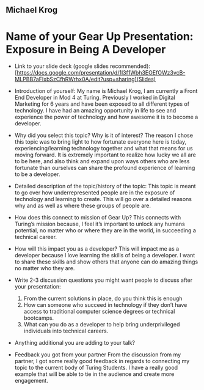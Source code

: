 
## Michael Krog

# Name of your Gear Up Presentation: Exposure in Being A Developer

- Link to your slide deck (google slides recommended): [https://docs.google.com/presentation/d/1l3f1Wbh3EOEfOWz3vcB-MLPBB7aFIxbSzCfhRWrhx0A/edit?usp=sharing](Slides)

- Introduction of yourself: My name is Michael Krog, I am currently a Front End Developer in Mod 4 at Turing. Previously I worked in Digital Marketing for 6 years and have been exposed to all different types of technology. I have had an amazing opportunity in life to see and experience the power of technology and how awesome it is to become a developer.

- Why did you select this topic?  Why is it of interest? The reason I chose this topic was to bring light to how fortunate everyone here is today, experiencing/learning technology together and what that means for us moving forward. It is extremely important to realize how lucky we all are to be here, and also think and expand upon ways others who are less fortunate than ourselves can share the profound experience of learning to be a developer.

- Detailed description of the topic/history of the topic: This topic is meant to go over how underrepresented people are in the exposure of technology and learning to create. This will go over a detailed reasons why and as well as where these groups of people are.

- How does this connect to mission of Gear Up? This connects with Turing’s mission because, I feel it’s important to unlock any humans potential, no matter who or where they are in the world, in succeeding a technical career.

- How will this impact you as a developer? This will impact me as a developer because I love learning the skills of being a developer. I want to share these skills and show others that anyone can do amazing things no matter who they are.

- Write 2-3 discussion questions you might want people to discuss after your presentation:
  1. From the current solutions in place, do you think this is enough
  2. How can someone who succeed in technology if they don’t have access to traditional computer science degrees or technical bootcamps.
  3. What can you do as a developer to help bring underprivileged individuals into technical careers.

- Anything additional you are adding to your talk? 

- Feedback you got from your partner
From the discussion from my partner, I got some really good feedback in regards to connecting my topic to the current body of Turing Students. I have a really good example that will be able to tie in the audience and create more engagement. 
